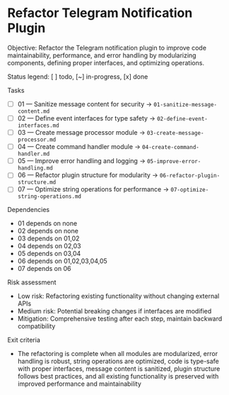 # Refactor Telegram Notification Plugin

Objective: Refactor the Telegram notification plugin to improve code maintainability, performance, and error handling by modularizing components, defining proper interfaces, and optimizing operations.

Status legend: [ ] todo, [~] in-progress, [x] done

Tasks

- [ ] 01 — Sanitize message content for security → `01-sanitize-message-content.md`
- [ ] 02 — Define event interfaces for type safety → `02-define-event-interfaces.md`
- [ ] 03 — Create message processor module → `03-create-message-processor.md`
- [ ] 04 — Create command handler module → `04-create-command-handler.md`
- [ ] 05 — Improve error handling and logging → `05-improve-error-handling.md`
- [ ] 06 — Refactor plugin structure for modularity → `06-refactor-plugin-structure.md`
- [ ] 07 — Optimize string operations for performance → `07-optimize-string-operations.md`

Dependencies

- 01 depends on none
- 02 depends on none
- 03 depends on 01,02
- 04 depends on 02,03
- 05 depends on 03,04
- 06 depends on 01,02,03,04,05
- 07 depends on 06

Risk assessment

- Low risk: Refactoring existing functionality without changing external APIs
- Medium risk: Potential breaking changes if interfaces are modified
- Mitigation: Comprehensive testing after each step, maintain backward compatibility

Exit criteria

- The refactoring is complete when all modules are modularized, error handling is robust, string operations are optimized, code is type-safe with proper interfaces, message content is sanitized, plugin structure follows best practices, and all existing functionality is preserved with improved performance and maintainability
